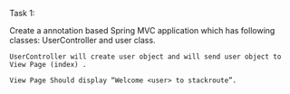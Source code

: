 Task 1:

Create a annotation based Spring MVC application which has following classes: UserController and user class.

    UserController will create user object and will send user object to View Page (index) .

    View Page Should display “Welcome <user> to stackroute”.
